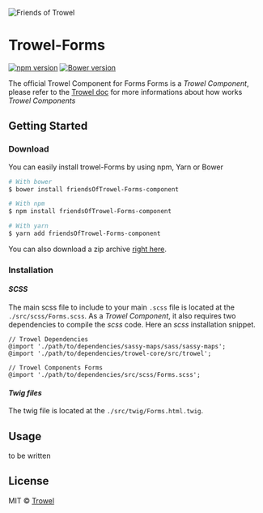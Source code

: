 ![Friends of Trowel](https://raw.githubusercontent.com/Trowel/Trowel/master/media/dist/banners/friendsoftrowel-black-on-transparent.png)

# Trowel-Forms
[![npm version](https://badge.fury.io/js/trowel-Forms.svg)](https://badge.fury.io/js/trowel)
[![Bower version](https://badge.fury.io/bo/trowel-Forms.svg)](https://badge.fury.io/bo/trowel-Forms)

The official Trowel Component for Forms
Forms is a *Trowel Component*, please refer to the [Trowel doc](http://trowel.github.io/) for more informations about how works *Trowel Components*

## Getting Started
### Download
You can easily install trowel-Forms by using npm, Yarn or Bower

```bash
# With bower
$ bower install friendsOfTrowel-Forms-component

# With npm
$ npm install friendsOfTrowel-Forms-component

# With yarn
$ yarn add friendsOfTrowel-Forms-component
```

You can also download a zip archive [right here](https://github.com/FriendsOfTrowel/Forms/archive/master.zip).

### Installation
#### *SCSS*
The main scss file to include to your main `.scss` file is located at the `./src/scss/Forms.scss`. As a *Trowel Component*, it also requires two dependencies to compile the *scss* code. Here an *scss* installation snippet.

```
// Trowel Dependencies
@import './path/to/dependencies/sassy-maps/sass/sassy-maps';
@import './path/to/dependencies/trowel-core/src/trowel';

// Trowel Components Forms
@import './path/to/dependencies/src/scss/Forms.scss';
```



#### *Twig files*
The twig file is located at the `./src/twig/Forms.html.twig`.

## Usage
to be written

## License
MIT © [Trowel](trowel.github.io)
